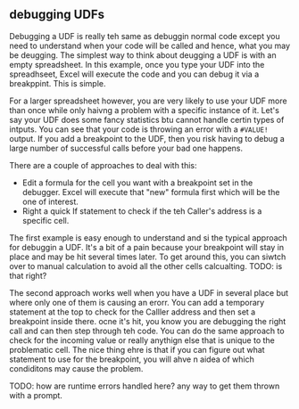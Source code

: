 ## debugging UDFs

Debugging a UDF is really teh same as debuggin normal code except you need to understand when your code will be called and hence, what you may be deugging. The simplest way to think about deugging a UDF is with an empty spreadsheet. In this example, once you type your UDF into the spreadhseet, Excel will execute the code and you can debug it via a breakppint. This is simple.

For a larger spreadsheet however, you are very likely to use your UDF more than once while only haivng a problem with a specific instance of it. Let's say your UDF does some fancy statistics btu cannot handle certin types of intputs. You can see that your code is throwing an error with a `#VALUE!` output. If you add a breakpoint to the UDF, then you risk having to debug a large number of successful calls before your bad one happens.

There are a couple of approaches to deal with this:

- Edit a formula for the cell you want with a breakpoint set in the debugger. Excel will execute that "new" formula first which will be the one of interest.
- Right a quick If statement to check if the teh Caller's address is a specific cell.

The first example is easy enough to understand and si the typical approach for debuggin a UDF. It's a bit of a pain because your breakpoint will stay in place and may be hit several times later. To get around this, you can siwtch over to manual calculation to avoid all the other cells calcualting. TODO: is that right?

The second approach works well when you have a UDF in several place but where only one of them is causing an erorr. You can add a temporary statement at the top to check for the Calller address and then set a breakpoint inside there. ocne it's hit, you know you are debugging the right call and can then step through teh code. You can do the same approach to check for the incoming value or really anythign else that is unique to the problematic cell. The nice thing ehre is that if you can figure out what statement to use for the breakpoint, you will ahve n aidea of which condiditons may cause the problem.

TODO: how are runtime errors handled here? any way to get them thrown with a prompt.
